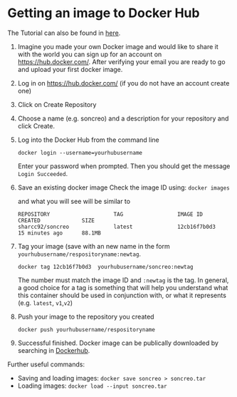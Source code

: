 # Getting an image to Docker Hub 
The Tutorial can also be found in [here](https://ropenscilabs.github.io/r-docker-tutorial/04-Dockerhub.html).
1. Imagine you made your own Docker image and would like to share it with the world you can sign up for an account on https://hub.docker.com/. After verifying your email you are ready to go and upload your first docker image.
2. Log in on https://hub.docker.com/ (if you do not have an account create one)
3. Click on Create Repository
4. Choose a name (e.g. soncreo) and a description for your repository and click Create.
5. Log into the Docker Hub from the command line 
    ```
    docker login --username=yourhubusername
    ```
    Enter your password when prompted. Then you should get the message `Login Succeeded`.
6. Save an existing docker image
    Check the image ID using: `docker images`

    and what you will see will be similar to
    
    ```
    REPOSITORY                    TAG                 IMAGE ID            CREATED             SIZE
    sharcc92/soncreo              latest              12cb16f7b0d3        15 minutes ago      88.1MB
7. Tag your image (save with an new name in the form `yourhubusername/respositoryname:newtag`.
    ```
    docker tag 12cb16f7b0d3  yourhubusername/soncreo:newtag
    ```
    The number must match the image ID and `:newtag` is the tag. In general, a good choice for a tag is something that will help you understand what this container should be used in conjunction with, or what it represents (e.g. `latest`, `v1`,`v2`)
8. Push your image to the repository you created
    ```
    docker push yourhubusername/respositoryname
9. Successful finished. Docker image can be publically downloaded by searching in [Dockerhub].

    
[Dockerhub]: https://hub.docker.com/

Further useful commands:
- Saving and loading images: `docker save soncreo > soncreo.tar`
- Loading images: `docker load --input soncreo.tar`
